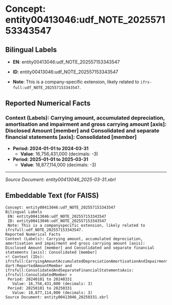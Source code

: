 # Concept: entity00413046:udf_NOTE_202557153343547

## Bilingual Labels
- **EN**: entity00413046:udf_NOTE_202557153343547

- **ID**: entity00413046:udf_NOTE_202557153343547
- **Note**: This is a company-specific extension, likely related to `ifrs-full:udf_NOTE_202557153343547`.

## Reported Numerical Facts

### **Context (Labels): Carrying amount, accumulated depreciation, amortisation and impairment and gross carrying amount [axis]: Disclosed Amount [member] and Consolidated and separate financial statements [axis]: Consolidated [member]**
<!-- Context (IDs): ifrs-full:CarryingAmountAccumulatedDepreciationAmortisationAndImpairmentAndGrossCarryingAmountAxis: dart:ReportedAmountMember and ifrs-full:ConsolidatedAndSeparateFinancialStatementsAxis: ifrs-full:ConsolidatedMember -->
- **Period: 2024-01-01 to 2024-03-31**
  - **Value**: 16,756,431,000 (decimals: -3)
- **Period: 2025-01-01 to 2025-03-31**
  - **Value**: 18,877,114,000 (decimals: -3)

---
*Source Document: entity00413046_2025-03-31.xbrl*
## Embeddable Text (for FAISS)
```text
Concept: entity00413046:udf_NOTE_202557153343547
Bilingual Labels
 EN: entity00413046:udf_NOTE_202557153343547
 ID: entity00413046:udf_NOTE_202557153343547
 Note: This is a companyspecific extension, likely related to ifrsfull:udf_NOTE_202557153343547.
Reported Numerical Facts
Context (Labels): Carrying amount, accumulated depreciation, amortisation and impairment and gross carrying amount [axis]: Disclosed Amount [member] and Consolidated and separate financial statements [axis]: Consolidated [member]
<! Context (IDs): ifrsfull:CarryingAmountAccumulatedDepreciationAmortisationAndImpairmentAndGrossCarryingAmountAxis: dart:ReportedAmountMember and ifrsfull:ConsolidatedAndSeparateFinancialStatementsAxis: ifrsfull:ConsolidatedMember >
 Period: 20240101 to 20240331
   Value: 16,756,431,000 (decimals: 3)
 Period: 20250101 to 20250331
   Value: 18,877,114,000 (decimals: 3)
Source Document: entity00413046_20250331.xbrl
```